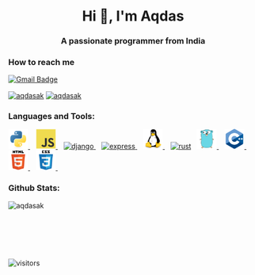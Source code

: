 <h1 align="center">Hi 👋, I'm Aqdas</h1><h3 align="center">A passionate programmer from India</h3><p  align="left">

<h3 align="left">How to reach me</h3>

[![Gmail Badge](https://img.shields.io/badge/-aqdasak@gmail.com-c14438?style=flat-square&logo=Gmail&logoColor=white&link=mailto:aqdasak@gmail.com)](mailto:aqdasak@gmail.com)

<!--
[![Linkedin Badge](https://img.shields.io/badge/-aqdasak-0072b1?style=flat-square&logo=Linkedin&logoColor=white&link=https://www.linkedin.com/in/aqdasak/)](https://www.linkedin.com/in/aqdasak/)
[![Twitter Badge](https://img.shields.io/badge/-aqdasak-00acee?style=flat-square&logo=twitter&logoColor=white&link=https://twitter.com/aqdasak/)](https://www.twitter.com/aqdasak/)
-->

<p align="left">
<a href="https://x.com/aqdasak" target="blank"><img align="center" src="https://raw.githubusercontent.com/rahuldkjain/github-profile-readme-generator/master/src/images/icons/Social/twitter.svg" alt="aqdasak" height="30" width="40" /></a>
<a href="https://linkedin.com/in/aqdasak" target="blank"><img align="center" src="https://raw.githubusercontent.com/rahuldkjain/github-profile-readme-generator/master/src/images/icons/Social/linked-in-alt.svg" alt="aqdasak" height="30" width="40" /></a>
</p>


<h3 align="left">Languages and Tools:</h3>

<p align="left">
<a href="https://www.python.org" target="_blank" rel="noreferrer"> <img src="https://raw.githubusercontent.com/devicons/devicon/master/icons/python/python-original.svg" alt="python" width="40" height="40"/> </a>&nbsp;&nbsp;
<a href="https://developer.mozilla.org/en-US/docs/Web/JavaScript" target="_blank" rel="noreferrer"> <img src="https://raw.githubusercontent.com/devicons/devicon/master/icons/javascript/javascript-original.svg" alt="javascript" width="40" height="40"/> </a>&nbsp;&nbsp;
<a href="https://www.djangoproject.com/" target="_blank" rel="noreferrer"> <img src="https://cdn.worldvectorlogo.com/logos/django.svg" alt="django" width="40" height="40"/> </a>&nbsp;&nbsp;
<a href="https://expressjs.com" target="_blank" rel="noreferrer"> <img src="https://github.com/user-attachments/assets/a22c985b-3a5b-4b2d-ac75-d47858c608ec" alt="express" width="40" height="40"/> </a>&nbsp;&nbsp;
<a href="https://www.linux.org/" target="_blank" rel="noreferrer"> <img src="https://raw.githubusercontent.com/devicons/devicon/master/icons/linux/linux-original.svg" alt="linux" width="40" height="40"/> </a>&nbsp;&nbsp;
<a href="https://www.rust-lang.org" target="_blank" rel="noreferrer"> <img src="https://github.com/user-attachments/assets/99376d89-eeaf-41e0-a3a6-c38420c839b1" alt="rust" width="40" height="40"/></a>&nbsp;&nbsp;
<a href="https://golang.org" target="_blank" rel="noreferrer"> <img src="https://raw.githubusercontent.com/devicons/devicon/master/icons/go/go-original.svg" alt="go" width="40" height="40"/> </a>&nbsp;&nbsp;
<a href="https://www.w3schools.com/cpp/" target="_blank" rel="noreferrer"> <img src="https://raw.githubusercontent.com/devicons/devicon/master/icons/cplusplus/cplusplus-original.svg" alt="cplusplus" width="40" height="40"/> </a>&nbsp;&nbsp;
<a href="https://www.w3.org/html/" target="_blank" rel="noreferrer"> <img src="https://raw.githubusercontent.com/devicons/devicon/master/icons/html5/html5-original-wordmark.svg" alt="html5" width="40" height="40"/> </a>&nbsp;&nbsp;
<a href="https://www.w3schools.com/css/" target="_blank" rel="noreferrer"> <img src="https://raw.githubusercontent.com/devicons/devicon/master/icons/css3/css3-original-wordmark.svg" alt="css3" width="40" height="40"/> </a>&nbsp;&nbsp;
</p>




<h3 align="left">Github Stats:</h3


<p><img align="left" src="https://github-readme-stats.vercel.app/api/top-langs?username=aqdasak&show_icons=true&theme=gruvbox&locale=en&layout=compact" alt="aqdasak" /></p>

<!--
![Top Langs](https://github-readme-stats.vercel.app/api/top-langs?username=aqdasak&layout=compact)
-->

<br>
<br>
<br>
<br>
<br>
<br>

![visitors](https://visitor-badge.laobi.icu/badge?page_id=aqdasak.aqdasak)


<!-- Made by: https://github.com/rahuldkjain/github-profile-readme-generator -->
